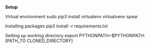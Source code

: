 **Setup**

Virtual environment
  sudo pip3 install virtualenv 
  virtualvenv spear

Installing packages
  pip3 install -r requirements.txt
 
 
Setting up working directory
  export PYTHONPATH=$PYTHONPATH:[PATH_TO CLONED_DIRECTORY]
